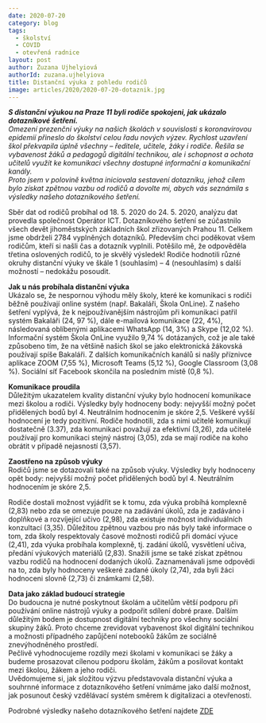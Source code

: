 ```yaml
---
date: 2020-07-20
category: blog
tags: 
  - školství
  - COVID
  - otevřená radnice
layout: post
author: Zuzana Ujhelyiová
authorId: zuzana.ujhelyiova
title: Distanční výuka z pohledu rodičů
image: articles/2020/2020-07-20-dotaznik.jpg
---
```


***S distanční výukou na Praze 11 byli rodiče spokojeni, jak ukázalo dotazníkové šetření.*** <br>
*Omezení prezenční výuky na našich školách v souvislosti s koronavirovou epidemií přineslo do školství celou řadu nových výzev. Rychlost uzavření škol překvapila úplně všechny – ředitele, učitele, žáky i rodiče. Řešila se vybavenost žáků a pedagogů digitální technikou, ale i schopnost a ochota učitelů využít ke komunikaci všechny dostupné informační a komunikační kanály.* <br>
*Proto jsem v polovině května iniciovala sestavení dotazníku, jehož cílem bylo získat zpětnou vazbu od rodičů a dovolte mi, abych vás seznámila s výsledky našeho dotazníkového šetření.*

Sběr dat od rodičů probíhal od 18. 5. 2020 do 24. 5. 2020, analýzu dat provedla společnost Operátor ICT. Dotazníkového šetření se zúčastnilo všech devět jihoměstských základních škol zřizovaných Prahou 11. Celkem jsme obdrželi 2784 vyplněných dotazníků. Především chci poděkovat všem rodičům, kteří si našli čas a dotazník vyplnili. Potěšilo mě, že odpověděla třetina oslovených rodičů, to je skvělý výsledek! Rodiče hodnotili různé okruhy distanční výuky ve škále 1 (souhlasím) – 4 (nesouhlasím) s další možností – nedokážu posoudit.

**Jak u nás probíhala distanční výuka**<br>
Ukázalo se, že nespornou výhodu měly školy, které ke komunikaci s rodiči běžně používají online systém (např. Bakaláři, Škola OnLine). Z našeho šetření vyplývá, že k nejpoužívanějším nástrojům při komunikaci patřil systém Bakaláři (24, 97 %), dále e-mailová komunikace (22, 4%), následovaná oblíbenými aplikacemi WhatsApp (14, 3%) a Skype (12,02 %). Informační systém Škola OnLine využilo 9,74 % dotázaných, což je ale také způsobeno tím, že na většině našich škol se jako elektronická žákovská používají spíše Bakaláři. Z dalších komunikačních kanálů si našly příznivce aplikace ZOOM (7,55 %), Microsoft Teams (5,12 %), Google Classroom (3,08 %). Sociální síť Facebook skončila na posledním místě (0,8 %).

**Komunikace proudila**<br>
Důležitým ukazatelem kvality distanční výuky bylo hodnocení komunikace mezi školou a rodiči. Výsledky byly hodnoceny body: nejvyšší možný počet přidělených bodů byl 4. Neutrálním hodnocením je skóre 2,5. Veškeré vyšší hodnocení je tedy pozitivní.
Rodiče hodnotili, zda s nimi učitelé komunikují dostatečně (3.37), zda komunikaci považují za efektivní (3,26), zda učitelé používají pro komunikaci stejný nástroj (3,05), zda se mají rodiče na koho obrátit v případě nejasností (3,57).

**Zaostřeno na způsob výuky**<br>
Rodičů jsme se dotazovali také na způsob výuky. Výsledky byly hodnoceny opět body: nejvyšší možný počet přidělených bodů byl 4. Neutrálním hodnocením je skóre 2,5. 

Rodiče dostali možnost vyjádřit se k tomu, zda výuka probíhá komplexně (2,83) nebo zda se omezuje pouze na zadávání úkolů, zda je zadáváno i doplňkové a rozvíjející učivo (2,98), zda existuje možnost individuálních konzultací (3,35). Důležitou zpětnou vazbou pro nás byly také informace o tom, zda školy respektovaly časové možnosti rodičů při domácí výuce (2,41), zda výuka probíhala komplexně, tj. zadání úkolů, vysvětlení učiva, předání výukových materiálů (2,83). Snažili jsme se také získat zpětnou vazbu rodičů na hodnocení dodaných úkolů. Zaznamenávali jsme odpovědi na to, zda byly hodnoceny veškeré zadané úkoly (2,74), zda byli žáci hodnoceni slovně (2,73) či známkami (2,58).

**Data jako základ budoucí strategie**<br>
Do budoucna je nutné poskytnout školám a učitelům větší podporu při používání online nástrojů výuky a podpořit sdílení dobré praxe. Dalším důležitým bodem je dostupnost digitální techniky pro všechny sociální skupiny žáků.
Proto chceme zrevidovat vybavenost škol digitální technikou a možnosti případného zapůjčení notebooků žákům ze sociálně znevýhodněného prostředí. <br>
Pečlivě vyhodnocujeme rozdíly mezi školami v komunikaci se žáky a budeme prosazovat cílenou podporu školám, žákům a posilovat kontakt mezi školou, žákem a jeho rodiči. <br>
Uvědomujeme si, jak složitou výzvu představovala distanční výuka a souhrnné informace z dotazníkového šetření vnímáme jako další možnost, jak posunout český vzdělávací systém směrem k digitalizaci a otevřenosti. 

Podrobné výsledky našeho dotazníkového šetření najdete [ZDE]( https://app.powerbi.com/view?r=eyJrIjoiYjBlNmRmNjctZWFlMC00MGQ0LTkwNzUtNzhjYzE3NzM0ZjIyIiwidCI6ImJlMjhmNzFiLTM5MGUtNGQ3ZC1hOTQ4LTk0ZGM3ZGIwMmFlMyIsImMiOjh9&fbclid=IwAR3NwoSL1uL6N-P5CFmI_LX1nuzp8zxVM2Jg5P0XTuAqhTgi_7ytTi9A1bY)

